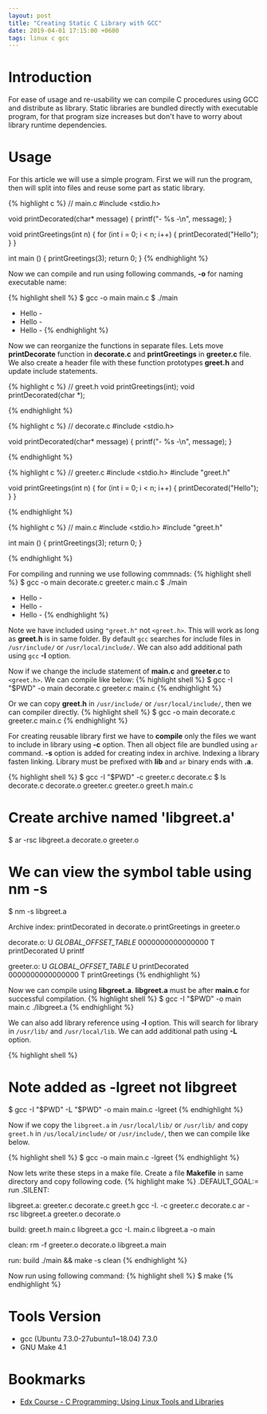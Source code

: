 ```yaml
---
layout: post
title: "Creating Static C Library with GCC"
date: 2019-04-01 17:15:00 +0600
tags: linux c gcc
---
```


# Introduction
For ease of usage and re-usability we can compile C procedures using GCC and distribute as library. Static libraries are
bundled directly with executable program, for that program size increases but don't have to worry about library runtime
dependencies.

# Usage
For this article we will use a simple program. First we will run the program, then will split into files and reuse some
part as static library.

{% highlight c %}
// main.c
#include <stdio.h>

void printDecorated(char* message) {
    printf("- %s -\n", message);
}

void printGreetings(int n) {
    for (int i = 0; i < n; i++) {
        printDecorated("Hello");
    }
}

int main () {
    printGreetings(3);
    return 0;
}
{% endhighlight %}

Now we can compile and run using following commands, __-o__ for naming executable name:

{% highlight shell %}
$ gcc -o main main.c
$ ./main
- Hello -
- Hello -
- Hello -
{% endhighlight %}

Now we can reorganize the functions in separate files. Lets move __printDecorate__ function in __decorate.c__ and
__printGreetings__ in __greeter.c__ file. We also create a header file with these function prototypes __greet.h__ and
update include statements.

{% highlight c %}
// greet.h
void printGreetings(int);
void printDecorated(char *);

{% endhighlight %}

{% highlight c %}
// decorate.c
#include <stdio.h>

void printDecorated(char* message) {
    printf("- %s -\n", message);
}

{% endhighlight %}

{% highlight c %}
// greeter.c
#include <stdio.h>
#include "greet.h"

void printGreetings(int n) {
    for (int i = 0; i < n; i++) {
        printDecorated("Hello");
    }
}

{% endhighlight %}

{% highlight c %}
// main.c
#include <stdio.h>
#include "greet.h"

int main () {
    printGreetings(3);
    return 0;
}

{% endhighlight %}

For compiling and running we use following commnads:
{% highlight shell %}
$ gcc -o main decorate.c greeter.c main.c
$ ./main
- Hello -
- Hello -
- Hello -
{% endhighlight %}

Note we have included using `"greet.h"` not `<greet.h>`. This will work as long as __greet.h__ is in same folder. By
default `gcc` searches for include files in `/usr/include/` or `/usr/local/include/`. We can also add additional path
using `gcc` __-I__ option.

Now if we change the include statement of __main.c__ and __greeter.c__ to `<greet.h>`. We can compile like below:
{% highlight shell %}
$ gcc -I "$PWD" -o main decorate.c greeter.c main.c
{% endhighlight %}

Or we can copy __greet.h__ in `/usr/include/` or `/usr/local/include/`, then we can compiler directly.
{% highlight shell %}
$ gcc -o main decorate.c greeter.c main.c
{% endhighlight %}

For creating reusable library first we have to __compile__ only the files we want to include in library using __-c__
option. Then all object file are bundled using `ar` command. __-s__ option is added for creating index in archive.
Indexing a library fasten linking. Library must be prefixed with __lib__ and `ar` binary ends with __.a__.

{% highlight shell %}
$ gcc -I "$PWD" -c greeter.c decorate.c
$ ls
decorate.c decorate.o greeter.c greeter.o greet.h main.c

# Create archive named 'libgreet.a'
$ ar -rsc libgreet.a decorate.o greeter.o

# We can view the symbol table using nm -s
$ nm -s libgreet.a

Archive index:
printDecorated in decorate.o
printGreetings in greeter.o

decorate.o:
                 U _GLOBAL_OFFSET_TABLE_
0000000000000000 T printDecorated
                 U printf

greeter.o:
                 U _GLOBAL_OFFSET_TABLE_
                 U printDecorated
0000000000000000 T printGreetings
{% endhighlight %}

Now we can compile using __libgreet.a__. __libgreet.a__ must be after __main.c__ for successful compilation.
{% highlight shell %}
$ gcc -I "$PWD" -o main main.c ./libgreet.a
{% endhighlight %}

We can also add library reference using __-l__ option. This will search for library in `/usr/lib/` and `/usr/local/lib`.
We can add additional path using __-L__ option.

{% highlight shell %}
# Note added as -lgreet not libgreet
$ gcc -I "$PWD" -L "$PWD" -o main main.c -lgreet
{% endhighlight %}

Now if we copy the `libgreet.a` in `/usr/local/lib/` or `/usr/lib/` and copy `greet.h` in `/us/local/include/` or
`/usr/include/`, then we can compile like below.

{% highlight shell %}
$ gcc -o main main.c -lgreet
{% endhighlight %}

Now lets write these steps in a make file. Create a file __Makefile__ in same directory and copy following code.
{% highlight make %}
.DEFAULT_GOAL:= run
.SILENT:

libgreet.a: greeter.c decorate.c greet.h
	gcc -I. -c greeter.c decorate.c
	ar -rsc libgreet.a greeter.o decorate.o

build: greet.h main.c libgreet.a
	gcc -I. main.c libgreet.a -o main

clean:
	rm -f greeter.o decorate.o libgreet.a main

run: build
	./main && make -s clean
{% endhighlight %}

Now run using following command:
{% highlight shell %}
$ make
{% endhighlight %}

# Tools Version
* gcc (Ubuntu 7.3.0-27ubuntu1~18.04) 7.3.0
* GNU Make 4.1

# Bookmarks
* [Edx Course - C Programming: Using Linux Tools and Libraries](https://www.edx.org/course/c-programming-using-linux-tools-and-libraries)

